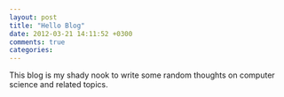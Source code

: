 ```yaml
---
layout: post
title: "Hello Blog"
date: 2012-03-21 14:11:52 +0300
comments: true
categories: 
---
```


This blog is my shady nook to write some random thoughts on computer science and related topics.

